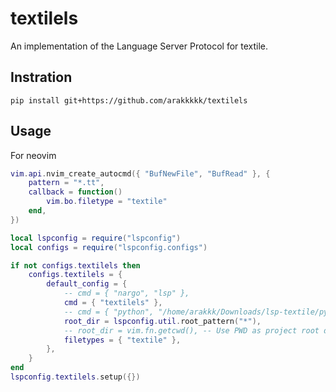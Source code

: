 # textilels
An implementation of the Language Server Protocol for textile.
## Instration
```
pip install git+https://github.com/arakkkkk/textilels
```

## Usage
For neovim

```lua
vim.api.nvim_create_autocmd({ "BufNewFile", "BufRead" }, {
	pattern = "*.tt",
	callback = function()
		vim.bo.filetype = "textile"
	end,
})

local lspconfig = require("lspconfig")
local configs = require("lspconfig.configs")

if not configs.textilels then
	configs.textilels = {
		default_config = {
			-- cmd = { "nargo", "lsp" },
			cmd = { "textilels" },
			-- cmd = { "python", "/home/arakkk/Downloads/lsp-textile/pygls/lsp-textile.py" },
			root_dir = lspconfig.util.root_pattern("*"),
			-- root_dir = vim.fn.getcwd(), -- Use PWD as project root dir.
			filetypes = { "textile" },
		},
	}
end
lspconfig.textilels.setup({})

```


